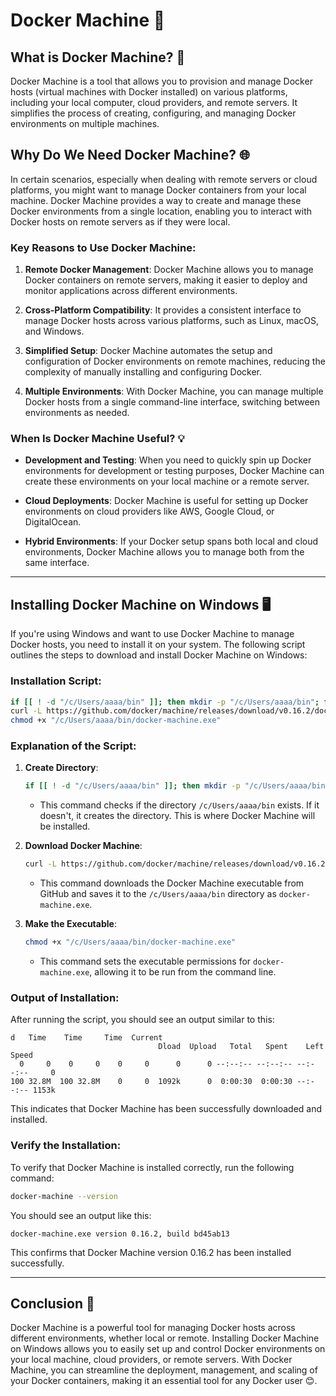 # Docker Machine 🐳

## What is Docker Machine? 🤔

Docker Machine is a tool that allows you to provision and manage Docker hosts (virtual machines with Docker installed) on various platforms, including your local computer, cloud providers, and remote servers. It simplifies the process of creating, configuring, and managing Docker environments on multiple machines.

## Why Do We Need Docker Machine? 🌐

In certain scenarios, especially when dealing with remote servers or cloud platforms, you might want to manage Docker containers from your local machine. Docker Machine provides a way to create and manage these Docker environments from a single location, enabling you to interact with Docker hosts on remote servers as if they were local.

### Key Reasons to Use Docker Machine:

1. **Remote Docker Management**: Docker Machine allows you to manage Docker containers on remote servers, making it easier to deploy and monitor applications across different environments.
   
2. **Cross-Platform Compatibility**: It provides a consistent interface to manage Docker hosts across various platforms, such as Linux, macOS, and Windows.

3. **Simplified Setup**: Docker Machine automates the setup and configuration of Docker environments on remote machines, reducing the complexity of manually installing and configuring Docker.

4. **Multiple Environments**: With Docker Machine, you can manage multiple Docker hosts from a single command-line interface, switching between environments as needed.

### When Is Docker Machine Useful? 💡

- **Development and Testing**: When you need to quickly spin up Docker environments for development or testing purposes, Docker Machine can create these environments on your local machine or a remote server.
  
- **Cloud Deployments**: Docker Machine is useful for setting up Docker environments on cloud providers like AWS, Google Cloud, or DigitalOcean.

- **Hybrid Environments**: If your Docker setup spans both local and cloud environments, Docker Machine allows you to manage both from the same interface.

---

## Installing Docker Machine on Windows 🖥️

If you're using Windows and want to use Docker Machine to manage Docker hosts, you need to install it on your system. The following script outlines the steps to download and install Docker Machine on Windows:

### Installation Script:

```bash
if [[ ! -d "/c/Users/aaaa/bin" ]]; then mkdir -p "/c/Users/aaaa/bin"; fi && \
curl -L https://github.com/docker/machine/releases/download/v0.16.2/docker-machine-Windows-x86_64.exe > "/c/Users/aaaa/bin/docker-machine.exe" && \
chmod +x "/c/Users/aaaa/bin/docker-machine.exe"
```

### Explanation of the Script:

1. **Create Directory**: 
   ```bash
   if [[ ! -d "/c/Users/aaaa/bin" ]]; then mkdir -p "/c/Users/aaaa/bin"; fi
   ```
   - This command checks if the directory `/c/Users/aaaa/bin` exists. If it doesn't, it creates the directory. This is where Docker Machine will be installed.

2. **Download Docker Machine**:
   ```bash
   curl -L https://github.com/docker/machine/releases/download/v0.16.2/docker-machine-Windows-x86_64.exe > "/c/Users/aaaa/bin/docker-machine.exe"
   ```
   - This command downloads the Docker Machine executable from GitHub and saves it to the `/c/Users/aaaa/bin` directory as `docker-machine.exe`.

3. **Make the Executable**:
   ```bash
   chmod +x "/c/Users/aaaa/bin/docker-machine.exe"
   ```
   - This command sets the executable permissions for `docker-machine.exe`, allowing it to be run from the command line.

### Output of Installation:

After running the script, you should see an output similar to this:

```plaintext
d   Time    Time     Time  Current
                                 Dload  Upload   Total   Spent    Left  Speed
  0     0    0     0    0     0      0      0 --:--:-- --:--:-- --:--:--     0
100 32.8M  100 32.8M    0     0  1092k      0  0:00:30  0:00:30 --:--:-- 1153k
```

This indicates that Docker Machine has been successfully downloaded and installed.

### Verify the Installation:

To verify that Docker Machine is installed correctly, run the following command:

```bash
docker-machine --version
```

You should see an output like this:

```plaintext
docker-machine.exe version 0.16.2, build bd45ab13
```

This confirms that Docker Machine version 0.16.2 has been installed successfully.

---

## Conclusion 🎯

Docker Machine is a powerful tool for managing Docker hosts across different environments, whether local or remote. Installing Docker Machine on Windows allows you to easily set up and control Docker environments on your local machine, cloud providers, or remote servers. With Docker Machine, you can streamline the deployment, management, and scaling of your Docker containers, making it an essential tool for any Docker user 😊.